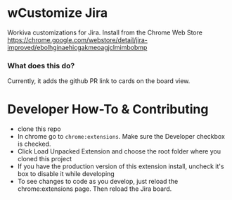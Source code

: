 # wCustomize Jira
Workiva customizations for Jira. Install from the Chrome Web Store https://chrome.google.com/webstore/detail/jira-improved/ebolhginaehicgakmeoagjclmimbobmp

### What does this do?
Currently, it adds the github PR link to cards on the board view.

# Developer How-To & Contributing

 - clone this repo
 - In chrome go to `chrome:extensions`. Make sure the Developer checkbox is checked.
 - Click Load Unpacked Extension and choose the root folder where you cloned this project
 - If you have the production version of this extension install, uncheck it's box to disable it while developing
 - To see changes to code as you develop, just reload the chrome:extensions page. Then reload the Jira board.

